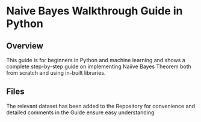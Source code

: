 # Naive Bayes Walkthrough Guide in Python 
## Overview
This guide is for beginners in Python and machine learning and shows a complete step-by-step guide on implementing Naiive Bayes Theorem both from scratch and using in-built libraries.
## Files
The relevant dataset has been added to the Repository for convenience and detailed comments in the Guide ensure easy understanding
